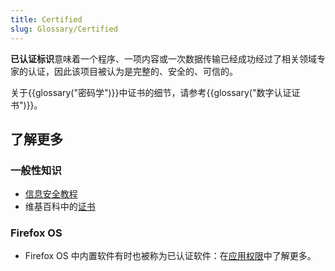 ```yaml
---
title: Certified
slug: Glossary/Certified
---
```

**已认证标识**意味着一个程序、一项内容或一次数据传输已经成功经过了相关领域专家的认证，因此该项目被认为是完整的、安全的、可信的。

关于{{glossary("密码学")}}中证书的细节，请参考{{glossary("数字认证证书")}}。

## 了解更多

### 一般性知识

- [信息安全教程](/zh-CN/Learn/tutorial/Information_Security_Basics)
- 维基百科中的[证书](https://zh.wikipedia.org/wiki/Professional_certification_(computer_technology)#Information_systems_security)

### Firefox OS

- Firefox OS 中内置软件有时也被称为已认证软件：在[应用权限](/zh-CN/Apps/Build/App_permissions)中了解更多。
